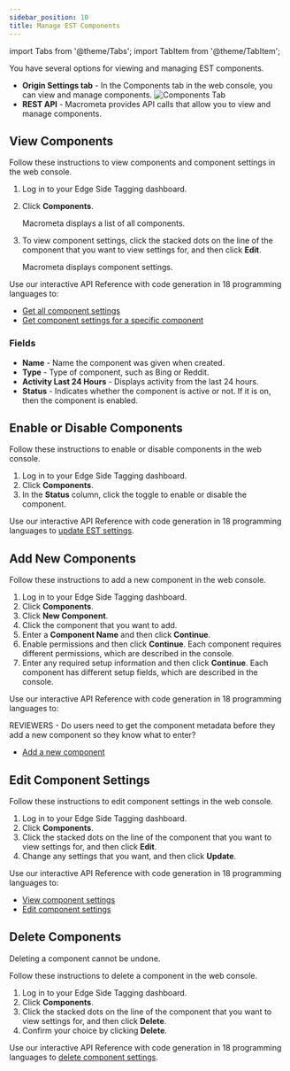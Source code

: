 ```yaml
---
sidebar_position: 10
title: Manage EST Components
---
```

import Tabs from '@theme/Tabs';
import TabItem from '@theme/TabItem';

You have several options for viewing and managing EST components.

- **Origin Settings tab** - In the Components tab in the web console, you can view and manage components.
  ![Components Tab](/img/photoniq/est/components-tab.png)
- **REST API** - Macrometa provides API calls that allow you to view and manage components.

## View Components

<Tabs groupId="operating-systems">
<TabItem value="console" label="Web Console">

Follow these instructions to view components and component settings in the web console.

1. Log in to your Edge Side Tagging dashboard.
2. Click **Components**.

   Macrometa displays a list of all components.

3. To view component settings, click the stacked dots on the line of the component that you want to view settings for, and then click **Edit**.

   Macrometa displays component settings.

</TabItem>
<TabItem value="api" label="REST API">

Use our interactive API Reference with code generation in 18 programming languages to:

- [Get all component settings](https://www.macrometa.com/docs/apiEst#/paths/api-est-v1-components-settings/get)
- [Get component settings for a specific component](https://www.macrometa.com/docs/apiEst#/paths/api-est-v1-components-settings-component/get)

</TabItem>
</Tabs>

### Fields

- **Name** - Name the component was given when created.
- **Type** - Type of component, such as Bing or Reddit.
- **Activity Last 24 Hours** - Displays activity from the last 24 hours.
- **Status** - Indicates whether the component is active or not. If it is on, then the component is enabled.

## Enable or Disable Components

<Tabs groupId="operating-systems">
<TabItem value="console" label="Web Console">

Follow these instructions to enable or disable components in the web console.

1. Log in to your Edge Side Tagging dashboard.
2. Click **Components**.
3. In the **Status** column, click the toggle to enable or disable the component.

</TabItem>
<TabItem value="api" label="REST API">

Use our interactive API Reference with code generation in 18 programming languages to [update EST settings](https://www.macrometa.com/docs/apiEst#/paths/api-est-v1-components-settings-component/patch).

</TabItem>
</Tabs>

## Add New Components

<Tabs groupId="operating-systems">
<TabItem value="console" label="Web Console">

Follow these instructions to add a new component in the web console.

1. Log in to your Edge Side Tagging dashboard.
2. Click **Components**.
3. Click **New Component**.
4. Click the component that you want to add.
5. Enter a **Component Name** and then click **Continue**.
6. Enable permissions and then click **Continue**. Each component requires different permissions, which are described in the console.
7. Enter any required setup information and then click **Continue**. Each component has different setup fields, which are described in the console.

</TabItem>
<TabItem value="api" label="REST API">

Use our interactive API Reference with code generation in 18 programming languages to:

REVIEWERS - Do users need to get the component metadata before they add a new component so they know what to enter?

- [Add a new component](https://www.macrometa.com/docs/apiEst#/paths/api-est-v1-components-settings/get)

</TabItem>
</Tabs>

## Edit Component Settings

<Tabs groupId="operating-systems">
<TabItem value="console" label="Web Console">

Follow these instructions to edit component settings in the web console.

1. Log in to your Edge Side Tagging dashboard.
2. Click **Components**.
3. Click the stacked dots on the line of the component that you want to view settings for, and then click **Edit**.
4. Change any settings that you want, and then click **Update**.

</TabItem>
<TabItem value="api" label="REST API">

Use our interactive API Reference with code generation in 18 programming languages to:

- [View component settings](https://www.macrometa.com/docs/apiEst#/paths/api-est-v1-components-settings-component/get)
- [Edit component settings](https://www.macrometa.com/docs/apiEst#/paths/api-est-v1-components-settings/patch)

</TabItem>
</Tabs>

## Delete Components

Deleting a component cannot be undone.

<Tabs groupId="operating-systems">
<TabItem value="console" label="Web Console">

Follow these instructions to delete a component in the web console.

1. Log in to your Edge Side Tagging dashboard.
2. Click **Components**.
3. Click the stacked dots on the line of the component that you want to view settings for, and then click **Delete**.
4. Confirm your choice by clicking **Delete**.

</TabItem>
<TabItem value="api" label="REST API">

Use our interactive API Reference with code generation in 18 programming languages to [delete component settings](https://www.macrometa.com/docs/apiEst#/paths/api-est-v1-components-settings/delete).

</TabItem>
</Tabs>
